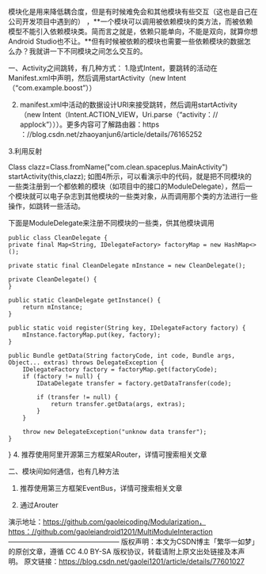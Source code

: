 模块化是用来降低耦合度，但是有时候难免会和其他模块有些交互（这也是自己在公司开发项目中遇到的） ，**一个模块可以调用被依赖模块的类方法，而被依赖模型不能引入依赖模块类。简而言之就是，依赖只能单向，不能是双向，就算你想Android Studio也不让。**但有时候被依赖的模块也需要一些依赖模块的数据怎么办？我就讲一下不同模块之间怎么交互的。

一、Activity之间跳转，有几种方式：
1.隐式Intent，要跳转的活动在Manifest.xml中声明，然后调用startActivity（new Intent（“com.example.boost”））

<activity android:name="com.example.boost.BoostActivity">
   <intent-filter>
        <action android:name="com.gaolei" />
    </intent-filter>
</activity>

2. manifest.xml中活动的数据设计URI来接受跳转，然后调用startActivity（new Intent（Intent.ACTION_VIEW，Uri.parse（“activity：// applock”）））。更多内容可了解路由器：https ：//blog.csdn.net/zhaoyanjun6/article/details/76165252

<activity
    android:name=".module.ui.activity.RecommendGuideActivity">
    <intent-filter>
        <action android:name="android.intent.action.VIEW" />
        <category android:name="android.intent.category.DEFAULT" />
        <category android:name="android.intent.category.BROWSABLE" />
        <data android:scheme="activity" />
        <data android:host="applock" />
    </intent-filter>
</activity>
3.利用反射

Class clazz=Class.fromName("com.clean.spaceplus.MainActivity")
startActivity(this,clazz);
如图4所示，可以看演示中的代码，就是把不同模块的一些类注册到一个都依赖的模块（如项目中的接口的ModuleDelegate），然后一个模块就可以电子杂志到其他模块的一些类对象，从而调用那个类的方法进行一些操作，如跳转一些活动。

下面是ModuleDelegate来注册不同模块的一些类，供其他模块调用



    public class CleanDelegate {
    private final Map<String, IDelegateFactory> factoryMap = new HashMap<>();
     
    private static final CleanDelegate mInstance = new CleanDelegate();
     
    private CleanDelegate() {
    }
     
    public static CleanDelegate getInstance() {
        return mInstance;
    }
     
    public static void register(String key, IDelegateFactory factory) {
        mInstance.factoryMap.put(key, factory);
    }
     
    public Bundle getData(String factoryCode, int code, Bundle args, Object... extras) throws DelegateException {
        IDelegateFactory factory = factoryMap.get(factoryCode);
        if (factory != null) {
            IDataDelegate transfer = factory.getDataTransfer(code);
     
            if (transfer != null) {
                return transfer.getData(args, extras);
            }
        }
     
        throw new DelegateException("unknow data transfer");
    }
}
4. 推荐使用阿里开源第三方框架ARouter，详情可搜索相关文章

二、模块间如何通信，也有几种方法
1. 推荐使用第三方框架EventBus，详情可搜索相关文章

2. 通过Arouter

 

演示地址：https://github.com/gaoleicoding/Modularization，https：//github.com/gaoleiandroid1201/MultiModuleInteraction
————————————————
版权声明：本文为CSDN博主「繁华一如梦」的原创文章，遵循 CC 4.0 BY-SA 版权协议，转载请附上原文出处链接及本声明。
原文链接：https://blog.csdn.net/gaolei1201/article/details/77601027